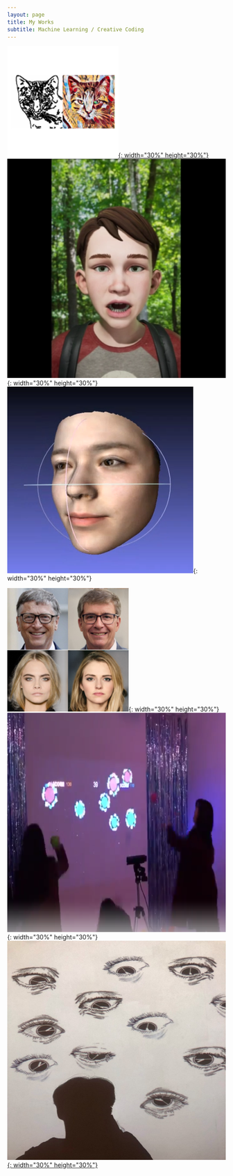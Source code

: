 ```yaml
---
layout: page
title: My Works
subtitle: Machine Learning / Creative Coding
---
```


[![Hi](./assets/img/projects_sketch2art.png){: width="30%" height="30%"}](https://hxngiee.github.io/2021-04-21-sketch2art/) ![Hi](./assets/img/projects_virtual_avatar.png){: width="30%" height="30%"} ![Hi](./assets/img/projects_deep3d.png){: width="30%" height="30%"}
 
![Hi](./assets/img/projects_dreamai.jpg){: width="30%" height="30%"} ![Hi](./assets/img/ballplay.png){: width="30%" height="30%"} [![Hi](./assets/img/uncomfortable.jpg){: width="30%" height="30%"}](https://hxngiee.github.io/2021-01-22-%EB%B6%88%ED%8E%B8%ED%95%9C%EC%8B%9C%EC%84%A0/)

<!-- 주석
![Hi](./assets/img/background.PNG){: width="30%" height="30%"} ![Hi](./assets/img/background.PNG){: width="30%" height="30%"} ![Hi](./assets/img/background.PNG){: width="30%" height="30%"}
-->

